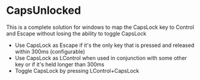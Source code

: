 # CapsUnlocked

This is a complete solution for windows to map the CapsLock key to Control and Escape without losing the ability to toggle CapsLock

* Use CapsLock as Escape if it's the only key that is pressed and released within 300ms (configurable)
* Use CapsLock as LControl when used in conjunction with some other key or if it's held longer than 300ms
* Toggle CapsLock by pressing LControl+CapsLock
